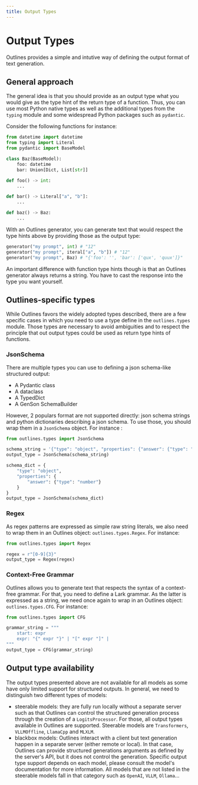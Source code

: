 ```yaml
---
title: Output Types
---
```


# Output Types

Outlines provides a simple and intutive way of defining the output format of text generation.

## General approach

The general idea is that you should provide as an output type what you would give as the type hint of the return type of a function.
Thus, you can use most Python native types as well as the additional types from the `typing` module and some widespread Python packages such as `pydantic`.

Consider the following functions for instance:

```python
from datetime import datetime
from typing import Literal
from pydantic import BaseModel

class Baz(BaseModel):
    foo: datetime
    bar: Union[Dict, List[str]]

def foo() -> int:
    ...

def bar() -> Literal["a", "b"]:
    ...

def baz() -> Baz:
    ...
```

With an Outlines generator, you can generate text that would respect the type hints above by providing those as the output type:

```python
generator("my prompt", int) # "12"
generator("my prompt", iteral["a", "b"]) # "12"
generator("my prompt", Baz) # "{'foo': '', 'bar': ['qux', 'quux']}"
```

An important difference with function type hints though is that an Outlines generator always returns a string.
You have to cast the response into the type you want yourself.

## Outlines-specific types

While Outlines favors the widely adopted types described, there are a few specific cases in which you need to use a type define in the `outlines.types` module. Those types are necessary to avoid ambiguities and to respect the principle that out output types could be used as return type hints of functions.

### JsonSchema

There are multiple types you can use to defining a json schema-like structured output:
- A Pydantic class
- A dataclass
- A TypedDict
- A GenSon SchemaBuilder

However, 2 populars format are not supported directly: json schema strings and python dictionaries describing a json schema. To use those, you should wrap them in a `JsonSchema` object. For instance :

```python
from outlines.types import JsonSchema

schema_string = '{"type": "object", "properties": {"answer": {"type": "number"}}}'
output_type = JsonSchema(schema_string)

schema_dict = {
    "type": "object",
    "properties": {
        "answer": {"type": "number"}
    }
}
output_type = JsonSchema(schema_dict)
```

### Regex

As regex patterns are expressed as simple raw string literals, we also need to wrap them in an Outlines object: `outlines.types.Regex`. For instance:

```python
from outlines.types import Regex

regex = r"[0-9]{3}"
output_type = Regex(regex)
```

### Context-Free Grammar

Outlines allows you to generate text that respects the syntax of a context-free grammar. For that, you need to define a Lark grammar. As the latter is expressed as a string, we need once again to wrap in an Outlines object: `outlines.types.CFG`. For instance:

```python
from outlines.types import CFG

grammar_string = """
    start: expr
    expr: "{" expr "}" | "[" expr "]" |
"""
output_type = CFG(grammar_string)
```

## Output type availability

The output types presented above are not available for all models as some have only limited support for structured outputs. In general, we need to distinguish two different types of models:
- steerable models: they are fully run locally without a separate server such as that Outlines can control the structured generation process through the creation of a `LogitsProcessor`. For those, all output types available in Outlines are supported. Steerable models are `Transformers`, `VLLMOffline`, `LlamaCpp` and `MLXLM`.
- blackbox models: Outlines interact with a client but text generation happen in a separate server (either remote or local). In that case, Outlines can provide structured generations arguments as defined by the server's API, but it does not control the generation. Specific output type support depends on each model, please consult the model's documentation for more information. All models that are not listed in the steerable models fall in that category such as `OpenAI`, `VLLM`, `Ollama`...

